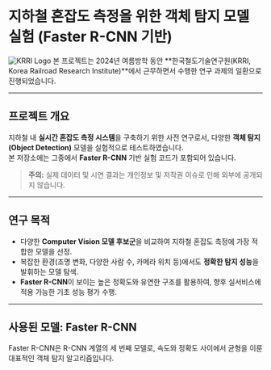 # 지하철 혼잡도 측정을 위한 객체 탐지 모델 실험 (Faster R-CNN 기반)
![KRRI Logo]([https://www.krri.re.kr/resources/images/common/logo.png](https://i.namu.wiki/i/W2eZzV90oBH8BJOtDStobGTsG1s1FeB0X-alj828UqUgA4zVYKZV7hoVS9nZPkYf0tD6gYtTwjx7R191bTh8DBMEISGVs9m-FgmRAFeYt01S2EqoSswrAvo4n3hxOg-Bbbg7lvmL9Fa7GY0EKZKOPg.svg))  
본 프로젝트는 2024년 여름방학 동안 **한국철도기술연구원(KRRI, Korea Railroad Research Institute)**에서 근무하면서 수행한 연구 과제의 일환으로 진행되었습니다.

---

## 프로젝트 개요

지하철 내 **실시간 혼잡도 측정 시스템**을 구축하기 위한 사전 연구로서, 다양한 **객체 탐지(Object Detection)** 모델을 실험적으로 테스트하였습니다.  
본 저장소에는 그중에서 **Faster R-CNN** 기반 실험 코드가 포함되어 있습니다.

> **주의:** 실제 데이터 및 시연 결과는 개인정보 및 저작권 이슈로 인해 외부에 공개되지 않습니다.

---

## 연구 목적

- 다양한 **Computer Vision 모델 후보군**을 비교하여 지하철 혼잡도 측정에 가장 적합한 모델을 선정.
- 복잡한 환경(조명 변화, 다양한 사람 수, 카메라 위치 등)에서도 **정확한 탐지 성능**을 발휘하는 모델 탐색.
- **Faster R-CNN**이 보이는 높은 정확도와 유연한 구조를 활용하여, 향후 실서비스에 적용 가능한 기초 성능 평가 수행.

---

## 사용된 모델: Faster R-CNN

Faster R-CNN은 R-CNN 계열의 세 번째 모델로, 속도와 정확도 사이에서 균형을 이룬 대표적인 객체 탐지 알고리즘입니다.
